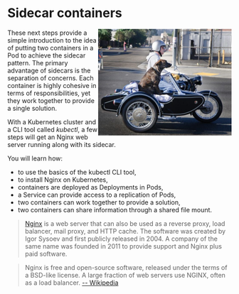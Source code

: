 # Sidecar containers #

<img align="right" width="300" src="./assets/dog-in-sidecar.jpg">

These next steps provide a simple introduction to the idea of putting two containers in a Pod to achieve the sidecar pattern. The primary advantage of sidecars is the separation of concerns. Each container is highly cohesive in terms of responsibilities, yet they work together to provide a single solution.

With a Kubernetes cluster and a CLI tool called _kubectl_, a few steps will get an Nginx web server running along with its sidecar.

You will learn how:

- to use the basics of the kubectl CLI tool,
- to install Nginx on Kubernetes,
- containers are deployed as Deployments in Pods,
- a Service can provide access to a replication of Pods,
- two containers can work together to provide a solution,
- two containers can share information through a shared file mount.

> [Nginx](https://www.nginx.com) is a web server that can also be used as a reverse proxy, load balancer, mail proxy, and HTTP cache. The software was created by Igor Sysoev and first publicly released in 2004. A company of the same name was founded in 2011 to provide support and Nginx plus paid software.

> Nginx is free and open-source software, released under the terms of a BSD-like license. A large fraction of web servers use NGINX, often as a load balancer. [-- Wikipedia](https://en.wikipedia.org/wiki/Nginx)